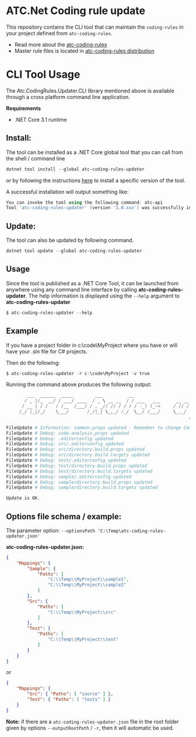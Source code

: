 # ATC.Net Coding rule update

This repository contains the CLI tool that can maintain the `coding-rules` in your project defined from `atc-coding-rules`.

* Read more about the [atc-coding-rules](https://github.com/atc-net/atc-coding-rules)
* Master rule files is located in [atc-coding-rules distribution](https://github.com/atc-net/atc-coding-rules/tree/main/distribution)

# CLI Tool Usage

The Atc.CodingRules.Updater.CLI library mentioned above is available through a cross platform command line application.

**Requirements**
- .NET Core 3.1 runtime

## Install:

The tool can be installed as a .NET Core global tool that you can call from the shell / command line

```powershell
dotnet tool install --global atc-coding-rules-updater
```
or by following the instructions [here](https://www.nuget.org/packages/atc-coding-rules-updater/) to install a specific version of the tool.

A successful installation will output something like:

```powershell
You can invoke the tool using the following command: atc-api
Tool 'atc-coding-rules-updater' (version '1.0.xxx') was successfully installed.`
```

## Update:

The tool can also be updated by following command.

```powershell
dotnet tool update --global atc-coding-rules-updater
```

## Usage

Since the tool is published as a .NET Core Tool, it can be launched from anywhere using any command line interface by calling **atc-coding-rules-updater**. The help information is displayed using the `--help` argument to **atc-coding-rules-updater**

```powershell
$ atc-coding-rules-updater --help
```

## Example

If you have a project folder in c:\code\MyProject where you have or will have your .sln file for C# projects.

Then do the following:

```powershell
$ atc-coding-rules-updater -r c:\code\MyProject -v true
```

Running the command above produces the following output:

```powershell
        ___  ______  _____        ___          __                                 __        __
       / _ |/_  __/ / ___/ ____  / _ \ __ __  / / ___   ___      __ __   ___  ___/ / ___ _ / /_ ___   ____
      / __ | / /   / /__  /___/ / , _// // / / / / -_) (_-<     / // /  / _ \/ _  / / _ `// __// -_) / __/
     /_/ |_|/_/    \___/       /_/|_| \_,_/ /_/  \__/ /___/     \_,_/  / .__/\_,_/  \_,_/ \__/ \__/ /_/
                                                                      /_/

FileUpdate # Information: common.props updated - Remember to change CompanyName in the file
FileUpdate # Debug: code-analysis.props updated
FileUpdate # Debug: .editorconfig updated
FileUpdate # Debug: src/.editorconfig updated
FileUpdate # Debug: src/directory.build.props updated
FileUpdate # Debug: src/directory.build.targets updated
FileUpdate # Debug: test/.editorconfig updated
FileUpdate # Debug: test/directory.build.props updated
FileUpdate # Debug: test/directory.build.targets updated
FileUpdate # Debug: sample/.editorconfig updated
FileUpdate # Debug: sample/directory.build.props updated
FileUpdate # Debug: sample/directory.build.targets updated

Update is OK.
```

## Options file schema / example:

The parameter option: `--optionsPath 'C:\Temp\atc-coding-rules-updater.json'`

**atc-coding-rules-updater.json:**
```json
{
	"Mappings": {
		"Sample": {
			"Paths": [
				"C:\\Temp\\MyProject\\sample1",
				"C:\\Temp\\MyProject\\sample2"
			]
		},
		"Src": {
			"Paths": [
				"C:\\Temp\\MyProject\\src"
			]
		},
		"Test": {
			"Paths": [
				"C:\\Temp\\MyProject\\test"
			]
		}
	}
}
```

or 

```json
{
	"Mappings": {
		"Src": { "Paths": [ "source" ] },
		"Test": { "Paths": [ "tests" ] }
	}
}
```

**Note:** if there are a `atc-coding-rules-updater.json` file in the root folder given by options `--outputRootPath` /  `-r`, then it will automatic be used.
